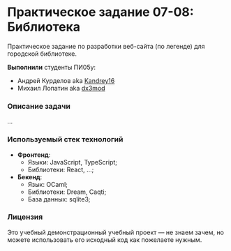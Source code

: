 # Практическое задание 07-08: Библиотека

Практическое задание по разработки веб-сайта (по легенде) для городской библиотеке.

**Выполнили** студенты ПИ05у:
- Андрей Курделов aka [Kandrey16]
- Михаил Лопатин aka [dx3mod]

### Описание задачи

...

### Используемый стек технологий

- **Фронтенд**: 
    - Языки: JavaScript, TypeScript;
    - Библиотеки: React, ...;
- **Бекенд**: 
    - Язык: OCaml;
    - Библиотеки: Dream, Caqti;
    - База данных: sqlite3;

### Лицензия 

Это учебный демонстрационный учебный проект &mdash; не знаем зачем, но можете использовать его исходный код как пожелаете нужным.

[Kandrey16]: https://github.com/Kandrey16
[dx3mod]: https://github.com/dx3mod